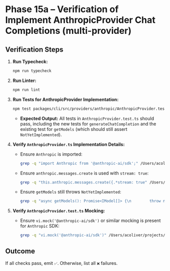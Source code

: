 # Phase 15a – Verification of Implement AnthropicProvider Chat Completions (multi-provider)

## Verification Steps

1.  **Run Typecheck:**
    ```bash
    npm run typecheck
    ```
2.  **Run Linter:**
    ```bash
    npm run lint
    ```
3.  **Run Tests for AnthropicProvider Implementation:**

    ```bash
    npm test packages/cli/src/providers/anthropic/AnthropicProvider.test.ts
    ```
    - **Expected Output:** All tests in `AnthropicProvider.test.ts` should pass, including the new tests for `generateChatCompletion` and the existing test for `getModels` (which should still assert `NotYetImplemented`).

4.  **Verify `AnthropicProvider.ts` Implementation Details:**
    - Ensure `Anthropic` is imported:
      ```bash
      grep -q "import Anthropic from '@anthropic-ai/sdk';" /Users/acoliver/projects/gemini-code/gemini-cli/packages/cli/src/providers/anthropic/AnthropicProvider.ts
      ```
    - Ensure `anthropic.messages.create` is used with `stream: true`:
      ```bash
      grep -q "this.anthropic.messages.create({.*stream: true" /Users/acoliver/projects/gemini-code/gemini-cli/packages/cli/src/providers/anthropic/AnthropicProvider.ts
      ```
    - Ensure `getModels` still throws `NotYetImplemented`:
      ```bash
      grep -q "async getModels(): Promise<IModel[]> {\n        throw new Error('NotYetImplemented');" /Users/acoliver/projects/gemini-code/gemini-cli/packages/cli/src/providers/anthropic/AnthropicProvider.ts
      ```
5.  **Verify `AnthropicProvider.test.ts` Mocking:**
    - Ensure `vi.mock('@anthropic-ai/sdk')` or similar mocking is present for `Anthropic` SDK:
      ```bash
      grep -q "vi.mock('@anthropic-ai/sdk')" /Users/acoliver/projects/gemini-code/gemini-cli/packages/cli/src/providers/anthropic/AnthropicProvider.test.ts
      ```

## Outcome

If all checks pass, emit `✅`. Otherwise, list all `❌` failures.
